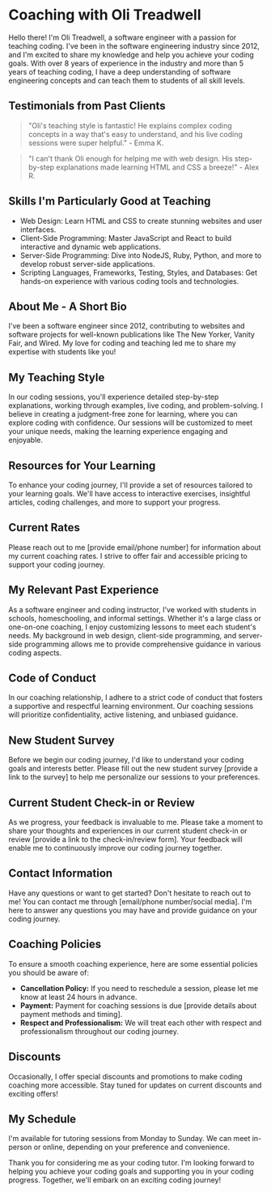# Coaching with Oli Treadwell

Hello there! I'm Oli Treadwell, a software engineer with a passion for teaching coding. I've been in the software engineering industry since 2012, and I'm excited to share my knowledge and help you achieve your coding goals. With over 8 years of experience in the industry and more than 5 years of teaching coding, I have a deep understanding of software engineering concepts and can teach them to students of all skill levels.

## Testimonials from Past Clients

> "Oli's teaching style is fantastic! He explains complex coding concepts in a way that's easy to understand, and his live coding sessions were super helpful." - Emma K.

> "I can't thank Oli enough for helping me with web design. His step-by-step explanations made learning HTML and CSS a breeze!" - Alex R.

## Skills I'm Particularly Good at Teaching

- Web Design: Learn HTML and CSS to create stunning websites and user interfaces.
- Client-Side Programming: Master JavaScript and React to build interactive and dynamic web applications.
- Server-Side Programming: Dive into NodeJS, Ruby, Python, and more to develop robust server-side applications.
- Scripting Languages, Frameworks, Testing, Styles, and Databases: Get hands-on experience with various coding tools and technologies.

## About Me - A Short Bio

I've been a software engineer since 2012, contributing to websites and software projects for well-known publications like The New Yorker, Vanity Fair, and Wired. My love for coding and teaching led me to share my expertise with students like you!

## My Teaching Style

In our coding sessions, you'll experience detailed step-by-step explanations, working through examples, live coding, and problem-solving. I believe in creating a judgment-free zone for learning, where you can explore coding with confidence. Our sessions will be customized to meet your unique needs, making the learning experience engaging and enjoyable.

## Resources for Your Learning

To enhance your coding journey, I'll provide a set of resources tailored to your learning goals. We'll have access to interactive exercises, insightful articles, coding challenges, and more to support your progress.

## Current Rates

Please reach out to me [provide email/phone number] for information about my current coaching rates. I strive to offer fair and accessible pricing to support your coding journey.

## My Relevant Past Experience

As a software engineer and coding instructor, I've worked with students in schools, homeschooling, and informal settings. Whether it's a large class or one-on-one coaching, I enjoy customizing lessons to meet each student's needs. My background in web design, client-side programming, and server-side programming allows me to provide comprehensive guidance in various coding aspects.

## Code of Conduct

In our coaching relationship, I adhere to a strict code of conduct that fosters a supportive and respectful learning environment. Our coaching sessions will prioritize confidentiality, active listening, and unbiased guidance.

## New Student Survey

Before we begin our coding journey, I'd like to understand your coding goals and interests better. Please fill out the new student survey [provide a link to the survey] to help me personalize our sessions to your preferences.

## Current Student Check-in or Review

As we progress, your feedback is invaluable to me. Please take a moment to share your thoughts and experiences in our current student check-in or review [provide a link to the check-in/review form]. Your feedback will enable me to continuously improve our coding journey together.

## Contact Information

Have any questions or want to get started? Don't hesitate to reach out to me! You can contact me through [email/phone number/social media]. I'm here to answer any questions you may have and provide guidance on your coding journey.

## Coaching Policies

To ensure a smooth coaching experience, here are some essential policies you should be aware of:

- **Cancellation Policy:** If you need to reschedule a session, please let me know at least 24 hours in advance.
- **Payment:** Payment for coaching sessions is due [provide details about payment methods and timing].
- **Respect and Professionalism:** We will treat each other with respect and professionalism throughout our coding journey.

## Discounts

Occasionally, I offer special discounts and promotions to make coding coaching more accessible. Stay tuned for updates on current discounts and exciting offers!

## My Schedule

I'm available for tutoring sessions from Monday to Sunday. We can meet in-person or online, depending on your preference and convenience.

Thank you for considering me as your coding tutor. I'm looking forward to helping you achieve your coding goals and supporting you in your coding progress. Together, we'll embark on an exciting coding journey!
